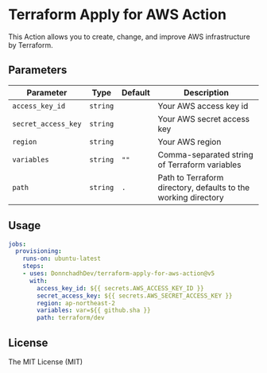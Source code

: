 # Terraform Apply for AWS Action

This Action allows you to create, change, and improve AWS infrastructure by Terraform.

## Parameters

| Parameter | Type | Default | Description |
|-----------|------|---------|-------------|
| `access_key_id` | `string` | | Your AWS access key id |
| `secret_access_key` | `string` | | Your AWS secret access key |
| `region` | `string` | | Your AWS region |
| `variables` | `string` | `""` | Comma-separated string of Terraform variables |
| `path` | `string` | `.` | Path to Terraform directory, defaults to the working directory |

## Usage

```yaml
jobs:
  provisioning:
    runs-on: ubuntu-latest
    steps:
    - uses: DonnchadhDev/terraform-apply-for-aws-action@v5
      with:
        access_key_id: ${{ secrets.AWS_ACCESS_KEY_ID }}
        secret_access_key: ${{ secrets.AWS_SECRET_ACCESS_KEY }}
        region: ap-northeast-2
        variables: var=${{ github.sha }}
        path: terraform/dev
```


## License

The MIT License (MIT)
